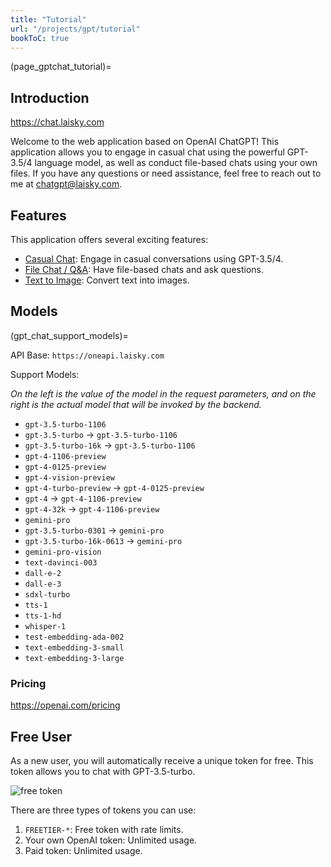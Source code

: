 ```yaml
---
title: "Tutorial"
url: "/projects/gpt/tutorial"
bookToC: true
---
```


(page_gptchat_tutorial)=

## Introduction

<https://chat.laisky.com>

Welcome to the web application based on OpenAI ChatGPT! This application allows you to engage in casual chat using the powerful GPT-3.5/4 language model, as well as conduct file-based chats using your own files. If you have any questions or need assistance, feel free to reach out to me at <chatgpt@laisky.com>.

## Features

This application offers several exciting features:

- [Casual Chat](@page_casual_chat): Engage in casual conversations using GPT-3.5/4.
- [File Chat / Q&amp;A](@page_file_chat): Have file-based chats and ask questions.
- [Text to Image](@page_file_image): Convert text into images.

## Models

(gpt_chat_support_models)=

API Base: `https://oneapi.laisky.com`

Support Models:

*On the left is the value of the model in the request parameters, and on the right is the actual model that will be invoked by the backend.*

- `gpt-3.5-turbo-1106`
- `gpt-3.5-turbo` -> `gpt-3.5-turbo-1106`
- `gpt-3.5-turbo-16k` -> `gpt-3.5-turbo-1106`
- `gpt-4-1106-preview`
- `gpt-4-0125-preview`
- `gpt-4-vision-preview`
- `gpt-4-turbo-preview` -> `gpt-4-0125-preview`
- `gpt-4` -> `gpt-4-1106-preview`
- `gpt-4-32k` -> `gpt-4-1106-preview`
- `gemini-pro`
- `gpt-3.5-turbo-0301` -> `gemini-pro`
- `gpt-3.5-turbo-16k-0613` -> `gemini-pro`
- `gemini-pro-vision`
- `text-davinci-003`
- `dall-e-2`
- `dall-e-3`
- `sdxl-turbo`
- `tts-1`
- `tts-1-hd`
- `whisper-1`
- `test-embedding-ada-002`
- `text-embedding-3-small`
- `text-embedding-3-large`

### Pricing

<https://openai.com/pricing>

## Free User

As a new user, you will automatically receive a unique token for free. This token allows you to chat with GPT-3.5-turbo.

![free token](https://s3.laisky.com/uploads/2023/09/free-token.png)

There are three types of tokens you can use:

1. `FREETIER-*`: Free token with rate limits.
2. Your own OpenAI token: Unlimited usage.
3. Paid token: Unlimited usage.
